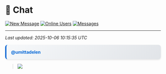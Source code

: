 # 💬 Chat

[![New Message](https://img.shields.io/badge/💬-New_Message-blue?style=for-the-badge)](https://github.com/umittadelen/githubChat/issues/new?template=chat-message.md) [![Online Users](https://img.shields.io/badge/👥-1_users-green?style=for-the-badge)](https://github.com/umittadelen/githubChat/issues) [![Messages](https://img.shields.io/badge/📝-1_messages-orange?style=for-the-badge)](#)

---

*Last updated: 2025-10-06 10:15:35 UTC*

<div style="margin: 15px 0; padding: 15px; border-left: 4px solid #0366d6; background: linear-gradient(135deg, #f6f8fa 0%, #e1e4e8 100%); border-radius: 8px; font-family: -apple-system, BlinkMacSystemFont, 'Segoe UI', Helvetica, Arial, sans-serif; box-shadow: 0 2px 4px rgba(0,0,0,0.1);">
<a href="https://github.com/umittadelen" style="font-weight: bold; color: #0366d6; text-decoration: none; font-size: 14px;">@umittadelen</a>
</div>

> <img src="https://media.istockphoto.com/id/816752606/photo/tv-test-card-or-test-pattern-generic.jpg?s=612x612&w=0&k=20&c=63Jcx_5bFnvBw9elRDLrLKjtDYXr70pKtUK0jXJ2_uY=">

